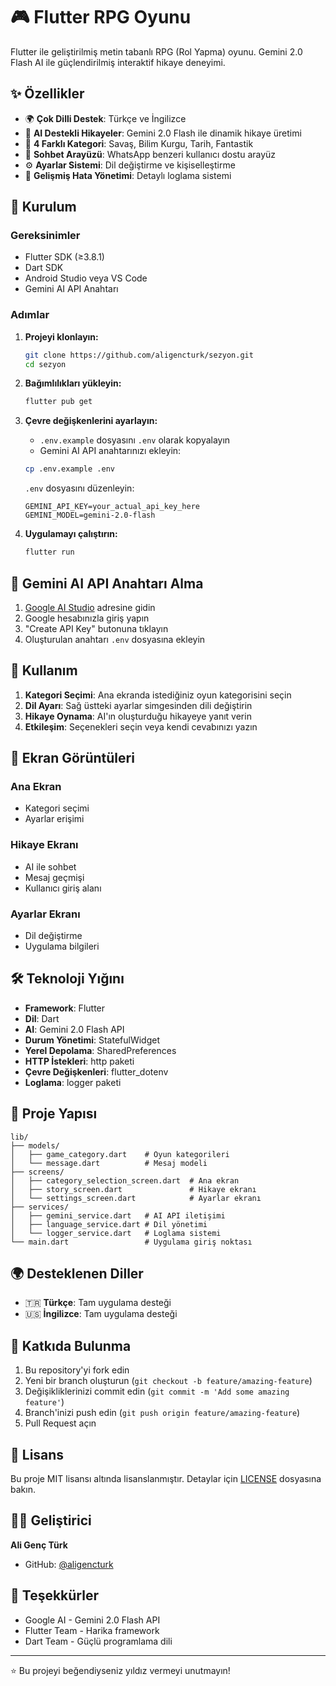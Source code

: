 # 🎮 Flutter RPG Oyunu

Flutter ile geliştirilmiş metin tabanlı RPG (Rol Yapma) oyunu. Gemini 2.0 Flash AI ile güçlendirilmiş interaktif hikaye deneyimi.

## ✨ Özellikler

- 🌍 **Çok Dilli Destek**: Türkçe ve İngilizce
- 🤖 **AI Destekli Hikayeler**: Gemini 2.0 Flash ile dinamik hikaye üretimi
- 🎯 **4 Farklı Kategori**: Savaş, Bilim Kurgu, Tarih, Fantastik
- 💬 **Sohbet Arayüzü**: WhatsApp benzeri kullanıcı dostu arayüz
- ⚙️ **Ayarlar Sistemi**: Dil değiştirme ve kişiselleştirme
- 🐛 **Gelişmiş Hata Yönetimi**: Detaylı loglama sistemi

## 🚀 Kurulum

### Gereksinimler

- Flutter SDK (≥3.8.1)
- Dart SDK
- Android Studio veya VS Code
- Gemini AI API Anahtarı

### Adımlar

1. **Projeyi klonlayın:**
   ```bash
   git clone https://github.com/aligencturk/sezyon.git
   cd sezyon
   ```

2. **Bağımlılıkları yükleyin:**
   ```bash
   flutter pub get
   ```

3. **Çevre değişkenlerini ayarlayın:**
   - `.env.example` dosyasını `.env` olarak kopyalayın
   - Gemini AI API anahtarınızı ekleyin:
   ```bash
   cp .env.example .env
   ```
   
   `.env` dosyasını düzenleyin:
   ```env
   GEMINI_API_KEY=your_actual_api_key_here
   GEMINI_MODEL=gemini-2.0-flash
   ```

4. **Uygulamayı çalıştırın:**
   ```bash
   flutter run
   ```

## 🔑 Gemini AI API Anahtarı Alma

1. [Google AI Studio](https://makersuite.google.com/app/apikey) adresine gidin
2. Google hesabınızla giriş yapın
3. "Create API Key" butonuna tıklayın
4. Oluşturulan anahtarı `.env` dosyasına ekleyin

## 🎯 Kullanım

1. **Kategori Seçimi**: Ana ekranda istediğiniz oyun kategorisini seçin
2. **Dil Ayarı**: Sağ üstteki ayarlar simgesinden dili değiştirin
3. **Hikaye Oynama**: AI'ın oluşturduğu hikayeye yanıt verin
4. **Etkileşim**: Seçenekleri seçin veya kendi cevabınızı yazın

## 📱 Ekran Görüntüleri

### Ana Ekran
- Kategori seçimi
- Ayarlar erişimi

### Hikaye Ekranı
- AI ile sohbet
- Mesaj geçmişi
- Kullanıcı giriş alanı

### Ayarlar Ekranı
- Dil değiştirme
- Uygulama bilgileri

## 🛠 Teknoloji Yığını

- **Framework**: Flutter
- **Dil**: Dart
- **AI**: Gemini 2.0 Flash API
- **Durum Yönetimi**: StatefulWidget
- **Yerel Depolama**: SharedPreferences
- **HTTP İstekleri**: http paketi
- **Çevre Değişkenleri**: flutter_dotenv
- **Loglama**: logger paketi

## 📁 Proje Yapısı

```
lib/
├── models/
│   ├── game_category.dart    # Oyun kategorileri
│   └── message.dart          # Mesaj modeli
├── screens/
│   ├── category_selection_screen.dart  # Ana ekran
│   ├── story_screen.dart               # Hikaye ekranı
│   └── settings_screen.dart            # Ayarlar ekranı
├── services/
│   ├── gemini_service.dart   # AI API iletişimi
│   ├── language_service.dart # Dil yönetimi
│   └── logger_service.dart   # Loglama sistemi
└── main.dart                 # Uygulama giriş noktası
```

## 🌍 Desteklenen Diller

- 🇹🇷 **Türkçe**: Tam uygulama desteği
- 🇺🇸 **İngilizce**: Tam uygulama desteği

## 🤝 Katkıda Bulunma

1. Bu repository'yi fork edin
2. Yeni bir branch oluşturun (`git checkout -b feature/amazing-feature`)
3. Değişikliklerinizi commit edin (`git commit -m 'Add some amazing feature'`)
4. Branch'inizi push edin (`git push origin feature/amazing-feature`)
5. Pull Request açın

## 📝 Lisans

Bu proje MIT lisansı altında lisanslanmıştır. Detaylar için [LICENSE](LICENSE) dosyasına bakın.

## 👨‍💻 Geliştirici

**Ali Genç Türk**
- GitHub: [@aligencturk](https://github.com/aligencturk)

## 🙏 Teşekkürler

- Google AI - Gemini 2.0 Flash API
- Flutter Team - Harika framework
- Dart Team - Güçlü programlama dili

---

⭐ Bu projeyi beğendiyseniz yıldız vermeyi unutmayın!
